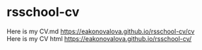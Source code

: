 # rsschool-cv

Here is my CV.md https://eakonovalova.github.io/rsschool-cv/cv   
Here is my CV html https://eakonovalova.github.io/rsschool-cv/

